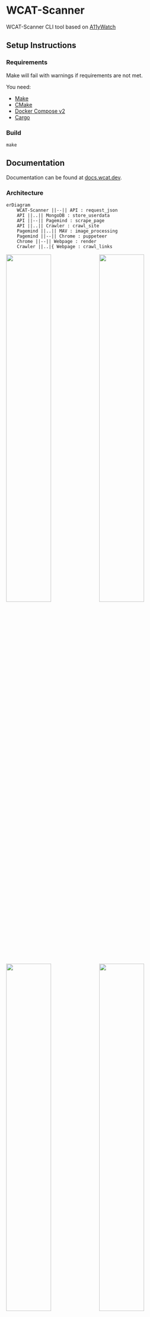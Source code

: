 # WCAT-Scanner

WCAT-Scanner CLI tool based on [A11yWatch](https://github.com/a11ywatch/)

## Setup Instructions

### Requirements

Make will fail with warnings if requirements are not met.

You need:

- [Make](https://www.gnu.org/software/make/)
- [CMake](https://cmake.org)
- [Docker Compose v2](https://docs.docker.com/compose/compose-v2/)
- [Cargo](https://www.rust-lang.org/learn/get-started)

### Build

`make`

## Documentation

Documentation can be found at [docs.wcat.dev](https://docs.wcat.dev).

### Architecture

```mermaid
erDiagram
    WCAT-Scanner ||--|| API : request_json
    API ||..|| MongoDB : store_userdata
    API ||--|| Pagemind : scrape_page
    API ||..|| Crawler : crawl_site
    Pagemind ||..|| MAV : image_processing
    Pagemind ||--|| Chrome : puppeteer
    Chrome ||--|| Webpage : render
    Crawler ||..|{ Webpage : crawl_links
```

<div>
    <div>
        <img
            style="width:49%"
            alt=""
            src="https://github.com/wcat-org/wcat-scanner/blob/main/readme/mandatory.svg">
        <img
            style="width:49%"
            alt=""
            src="https://github.com/wcat-org/wcat-scanner/blob/main/readme/optional.svg">
    </div>
    <div>
        <img
            style="width:49%"
            alt=""
            src="https://github.com/wcat-org/wcat-scanner/blob/main/readme/only-one.svg">
        <img
            style="width:49%"
            alt=""
            src="https://github.com/wcat-org/wcat-scanner/blob/main/readme/one-or-many.svg">
    </div>
</div>

[How to read an erDiagram.](https://www.lucidchart.com/pages/er-diagrams)

## RoadMap
